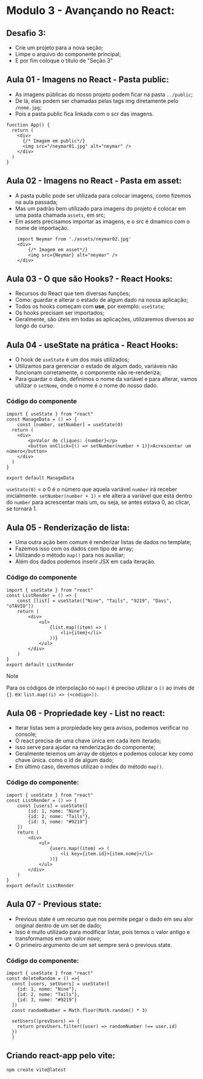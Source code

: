 # Modulo 3 - Avançando no React:

## Desafio 3:

* Crie um projeto para a nova seção;
* Limpe o arquivo do componente principal;
* E por fim coloque o título de "Seção 3"

## Aula 01 - Imagens no React - Pasta public:

* As imagens públicas do nosso projeto podem ficar na pasta `../public`;
* De lá, elas podem ser chamadas pelas tags img diretamente pelo `/nome.jpg`;
* Pois a pasta public fica linkada com o scr das imagens.

```
function App() {
  return (
    <div>
      {/* Imagem em public*/}
      <img src="/neymar01.jpg" alt="neymar" />
    </div>
  )
}
```

## Aula 02 - Imagens no React - Pasta em asset:

* A pasta public pode ser utilizada para colocar imagens, como fizemos na aula passada;
* Mas um padrão bem utilizado para imagens do projeto é colocar em uma pasta chamada `assets`, em src;
* Em assets precisamos importar as imagens, e o src é dinamico com o nome de importação.

```
    import Neymar from './assets/neymar02.jpg'
    <div>
        {/* Imagem em asset*/}
        <img src={Neymar} alt="neymar" />
    </div>
```

## Aula 03 - O que são Hooks? - React Hooks:

* Recursos do React que tem diversas funções;
* Como: guardar e alterar o estado de algum dado na nossa aplicação;
* Todos os hooks começam com **use**, por exemplo: `useState`;
* Os hooks precisam ser importados;
* Geralmente, são úteis em todas as aplicações, utilizaremos diversos ao longo do curso.

## Aula 04 - useState na prática - React Hooks:

* O hook de `useState` é um dos mais utilizados;
* Utilizamos para gerenciar o estado de algum dado, variáveis não funcionam corretamente, o componente não re-renderiza;
* Para guardar o dado, definimos o nome da variável e para alterar, vamos utilizar o `setNome`, onde o nome é o nome do nosso dado.

### Código do componente
```
import { useState } from "react"
const ManageData = () => {
    const [number, setNumber] = useState(0)
  return (
    <div>
        <p>Valor de cliques: {number}</p>
        <button onClick={() => setNumber(number + 1)}>Acrescentar um número</button>
    </div>
  )
}

export default ManageData
```
`useState(0)` = o 0 é o número que aquela variável `number` irá receber inicialmente.
`setNumber(number + 1)` = ele altera a variável que está dentro do `number` para acrescentar mais um, ou seja, se antes estava 0, ao clicar, se tornará 1.

## Aula 05 - Renderização de lista:

* Uma outra ação bem comum é renderizar listas de dados no template;
* Fazemos isso com os dados com tipo de array;
* Utilizando o método `map()` para nos auxiliar;
* Além dos dados podemos inserir JSX em cada iteração.

### Código do componente
```
import { useState } from "react"
const ListRender = () => {
    const [list] = useState(["Nine", "Tails", "9219", "Davi", "oTÁVIO"])
    return (
        <div>
            <ul>
                {list.map((item) => (
                    <li>{item}</li>
                ))}
            </ul>
        </div>
    )
}
export default ListRender
```
> [!NOTE]
> Para os códigos de interpolação no `map()` é preciso utilizar o `()` ao invés de `{}`. ex: `list.map((i) => (<código>))`.

## Aula 06 - Propriedade key - List no react:

* Iterar listas sem a prorpiedade key gera avisos, podemos verificar no console;
* O react precisa de uma chave única em cada item iterado;
* isso serve para ajudar na renderização do componente;
* Geralmente teremos um array de objetos e podemos colocar key como chave única. como o id de algum dado;
* Em último caso, devemos utilizao o index do método `map()`.

### Código do componente:
```
import { useState } from "react"
const ListRender = () => {
    const [users] = useState([
        {id: 1, nome: "Nine"},
        {id: 2, nome: "Tails"},
        {id: 3, nome: "#9219"}
    ])
    return (
        <div>
            <ul>
                {users.map((item) => (
                    <li key={item.id}>{item.nome}</li>
                ))}
            </ul>
        </div>
    )
}
export default ListRender
```

## Aula 07 - Previous state:

* Previous state é um recurso que nos permite pegar o dado em seu alor original dentro de um set de dado;
* Isso é muito utilizado para modificar listar, pois temos o valor antigo e transformamos em um valor novo;
* O primeiro argumento de um set sempre será o previous state.

### Código do componente:
```
import { useState } from "react"
const deleteRandom = () =>{
  const [users, setUsers] = useState([
    {id: 1, nome: "Nine"},
    {id: 2, nome: "Tails"},
    {id: 3, nome: "#9219"}
  ])
  const randomNumber = Math.floor(Math.random() * 3)

  setUsers((prevUsers) => {
    return prevUsers.filter((user) => randomNumber !== user.id)
  })
  }
```

## Criando react-app pelo vite:
`npm create vite@latest`